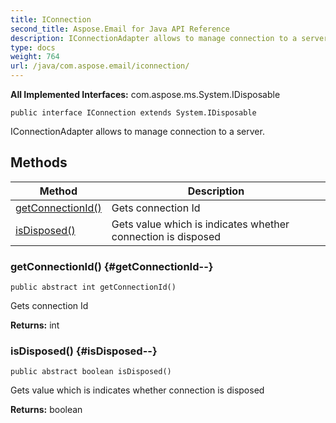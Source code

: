 ```yaml
---
title: IConnection
second_title: Aspose.Email for Java API Reference
description: IConnectionAdapter allows to manage connection to a server.
type: docs
weight: 764
url: /java/com.aspose.email/iconnection/
---
```


**All Implemented Interfaces:**
com.aspose.ms.System.IDisposable
```
public interface IConnection extends System.IDisposable
```

IConnectionAdapter allows to manage connection to a server.
## Methods

| Method | Description |
| --- | --- |
| [getConnectionId()](#getConnectionId--) | Gets connection Id |
| [isDisposed()](#isDisposed--) | Gets value which is indicates whether connection is disposed |
### getConnectionId() {#getConnectionId--}
```
public abstract int getConnectionId()
```


Gets connection Id

**Returns:**
int
### isDisposed() {#isDisposed--}
```
public abstract boolean isDisposed()
```


Gets value which is indicates whether connection is disposed

**Returns:**
boolean
